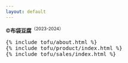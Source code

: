 ```yaml
---
layout: default
---
```

<div class="brand">
  <span>&copy;<strong>布袋豆腐</strong><sup>（2023-2024）</sup></span>
</div>
<div class="tofu">
<pre>
{% include tofu/about.html %}
{% include tofu/product/index.html %}
{% include tofu/sales/index.html %}
</pre>
</div>
<script>
;(function() {
  document.querySelectorAll('.collapse')  
    .forEach(function(collapse) {
      var toggler = collapse.querySelector('.collapse-toggler');
      var body = collapse.querySelector('.collapse-body');
      
      toggler.onclick = function() {
        toggler.classList.toggle('active');
        body.classList.toggle('active');
      };
    });
})();
</script>




